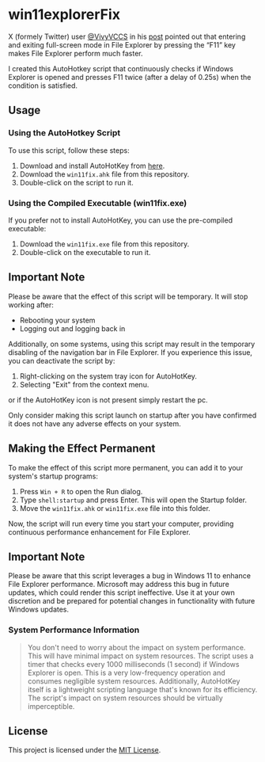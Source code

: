 # win11explorerFix

X (formely Twitter) user [@VivyVCCS](https://twitter.com/VivyVCCS) in his [post](https://twitter.com/VivyVCCS/status/1698420723344187879) pointed out that entering and exiting full-screen mode in File Explorer by pressing the “F11” key makes File Explorer perform much faster.

I created this AutoHotkey script that continuously checks if Windows Explorer is opened and presses F11 twice (after a delay of 0.25s) when the condition is satisfied.

## Usage

### Using the AutoHotkey Script

To use this script, follow these steps:

1. Download and install AutoHotKey from [here](https://www.autohotkey.com/).
2. Download the `win11fix.ahk` file from this repository.
3. Double-click on the script to run it.

### Using the Compiled Executable (win11fix.exe)

If you prefer not to install AutoHotKey, you can use the pre-compiled executable:

1. Download the `win11fix.exe` file from this repository.
2. Double-click on the executable to run it.

## Important Note

Please be aware that the effect of this script will be temporary. It will stop working after:

- Rebooting your system
- Logging out and logging back in

Additionally, on some systems, using this script may result in the temporary disabling of the navigation bar in File Explorer. If you experience this issue, you can deactivate the script by:

1. Right-clicking on the system tray icon for AutoHotKey.
2. Selecting "Exit" from the context menu.

or if the AutoHotKey icon is not present simply restart the pc.

Only consider making this script launch on startup after you have confirmed it does not have any adverse effects on your system.

## Making the Effect Permanent

To make the effect of this script more permanent, you can add it to your system's startup programs:

1. Press `Win + R` to open the Run dialog.
2. Type `shell:startup` and press Enter. This will open the Startup folder.
3. Move the `win11fix.ahk` or `win11fix.exe` file into this folder.

Now, the script will run every time you start your computer, providing continuous performance enhancement for File Explorer.

## Important Note

Please be aware that this script leverages a bug in Windows 11 to enhance File Explorer performance. Microsoft may address this bug in future updates, which could render this script ineffective. Use it at your own discretion and be prepared for potential changes in functionality with future Windows updates.

### System Performance Information

> You don't need to worry about the impact on system performance. This will have minimal impact on system resources.
> The script uses a timer that checks every 1000 milliseconds (1 second) if Windows Explorer is open. This is a very low-frequency operation and consumes negligible system resources.
> Additionally, AutoHotKey itself is a lightweight scripting language that's known for its efficiency. The script's impact on system resources should be virtually imperceptible.

## License

This project is licensed under the [MIT License](LICENSE).
